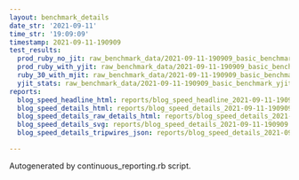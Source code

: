 ```yaml
---
layout: benchmark_details
date_str: '2021-09-11'
time_str: '19:09:09'
timestamp: 2021-09-11-190909
test_results:
  prod_ruby_no_jit: raw_benchmark_data/2021-09-11-190909_basic_benchmark_prod_ruby_no_jit.json
  prod_ruby_with_yjit: raw_benchmark_data/2021-09-11-190909_basic_benchmark_prod_ruby_with_yjit.json
  ruby_30_with_mjit: raw_benchmark_data/2021-09-11-190909_basic_benchmark_ruby_30_with_mjit.json
  yjit_stats: raw_benchmark_data/2021-09-11-190909_basic_benchmark_yjit_stats.json
reports:
  blog_speed_headline_html: reports/blog_speed_headline_2021-09-11-190909.html
  blog_speed_details_html: reports/blog_speed_details_2021-09-11-190909.html
  blog_speed_details_raw_details_html: reports/blog_speed_details_2021-09-11-190909.raw_details.html
  blog_speed_details_svg: reports/blog_speed_details_2021-09-11-190909.svg
  blog_speed_details_tripwires_json: reports/blog_speed_details_2021-09-11-190909.tripwires.json

---
```

Autogenerated by continuous_reporting.rb script.
